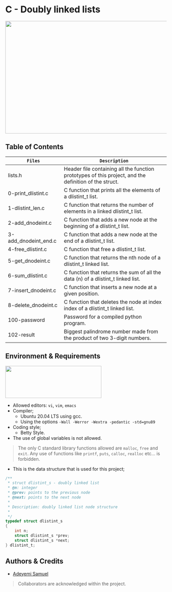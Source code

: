 # C  - Doubly linked lists
<p align="center">
<img src="https://sebhastian.com/doubly-linked-list-javascript/doubly-linked-list-example.png" width="700" height="350" />
</p>

## Table of Contents
| `Files` | `Description` |
| --- | --- |
| lists.h	| Header file containing all the function prototypes of this project, and the definition of the struct. |
| 0-print_dlistint.c	| C function that prints all the elements of a dlistint_t list. |
| 1-dlistint_len.c	| C function that returns the number of elements in a linked dlistint_t list. |
| 2-add_dnodeint.c	| C function that adds a new node at the beginning of a dlistint_t list. |
| 3-add_dnodeint_end.c	| C function that adds a new node at the end of a dlistint_t list. |
| 4-free_dlistint.c	| C function that free a dlistint_t list. |
| 5-get_dnodeint.c	| C function that returns the nth node of a dlistint_t linked list. |
| 6-sum_dlistint.c	| C function that returns the sum of all the data (n) of a dlistint_t linked list. |
| 7-insert_dnodeint.c	| C function that inserts a new node at a given position. |
| 8-delete_dnodeint.c	| C function that deletes the node at index index of a dlistint_t linked list. |
| 100-password	| Password for a compiled python program. |
| 102-result	| Biggest palindrome number made from the product of two 3-digit numbers. |

## Environment & Requirements
<img src="https://alx-apply.hbtn.io/brand_alx/share_image_2019.jpg" width="300" height="100" />

- Allowed editors: `vi`, `vim`, `emacs`
- Compiler;
  - Ubuntu 20.04 LTS using gcc.
  - Using the options `-Wall -Werror -Wextra -pedantic -std=gnu89`
- Coding style;
  - Betty Style.
- The use of global variables is not allowed.
> The only C standard library functions allowed are `malloc`, `free` and `exit`.
> Any use of functions like `printf`, `puts`, `calloc`, `realloc` etc… is forbidden.

- This is the data structure that is used for this project;
```C
/**
 * struct dlistint_s - doubly linked list
 * @n: integer
 * @prev: points to the previous node
 * @next: points to the next node
 *
 * Description: doubly linked list node structure
 * 
 */
typedef struct dlistint_s
{
    int n;
    struct dlistint_s *prev;
    struct dlistint_s *next;
} dlistint_t;
```

## Authors & Credits
- [Adeyemi Samuel](https://github.com/Samfrodo9)
> Collaborators are acknowledged within the project.
